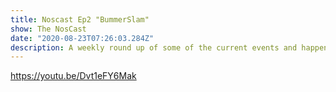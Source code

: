 ```yaml
---
title: Noscast Ep2 "BummerSlam"
show: The NosCast
date: "2020-08-23T07:26:03.284Z"
description: A weekly round up of some of the current events and happenings in the Culture. Whether it's entertainment, politics or personal stories. You can expect each week's guests to have open and honest conversations about the world through their eyes.
---
```


https://youtu.be/Dvt1eFY6Mak